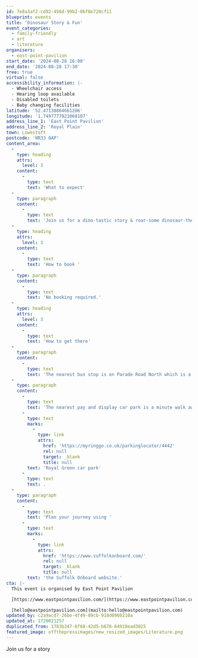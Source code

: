 ```yaml
---
id: 7e8a3af2-cd92-456d-99b2-0bf8e720cf11
blueprint: events
title: 'Dinosaur Story & Fun'
event_categories:
  - family-friendly
  - art
  - literature
organisers:
  - east-point-pavilion
start_date: '2024-08-28 16:00'
end_date: '2024-08-28 17:30'
free: true
virtual: false
accessibility_information: |-
  - Wheelchair access
  - Hearing loop available
  - Disabled toilets
  - Baby changing facilities
latitude: '52.47138864661286'
longitude: '1.7497777921068107'
address_line_1: 'East Point Pavilion'
address_line_2: 'Royal Plain'
town: Lowestoft
postcode: 'NR33 0AP'
content_area:
  -
    type: heading
    attrs:
      level: 3
    content:
      -
        type: text
        text: 'What to expect'
  -
    type: paragraph
    content:
      -
        type: text
        text: 'Join us for a dino-tastic story & roar-some dinosaur-themed activities.'
  -
    type: heading
    attrs:
      level: 3
    content:
      -
        type: text
        text: 'How to book '
  -
    type: paragraph
    content:
      -
        type: text
        text: 'No booking required.'
  -
    type: heading
    attrs:
      level: 3
    content:
      -
        type: text
        text: 'How to get there'
  -
    type: paragraph
    content:
      -
        type: text
        text: 'The nearest bus stop is on Parade Road North which is a three minute walk from East Point Pavilion. There is a selection of buses which connect us to the town centre for example, No X2, X22 and 109.'
  -
    type: paragraph
    content:
      -
        type: text
        text: 'The nearest pay and display car park is a minute walk away at '
      -
        type: text
        marks:
          -
            type: link
            attrs:
              href: 'https://myringgo.co.uk/parkinglocator/4442'
              rel: null
              target: _blank
              title: null
        text: 'Royal Green car park'
      -
        type: text
        text: .
  -
    type: paragraph
    content:
      -
        type: text
        text: 'Plan your journey using '
      -
        type: text
        marks:
          -
            type: link
            attrs:
              href: 'https://www.suffolkonboard.com/'
              rel: null
              target: _blank
              title: null
        text: 'the Suffolk Onboard website.'
cta: |-
  This event is organised by East Point Pavilion

  [https://www.eastpointpavilion.com/](https://www.eastpointpavilion.com/)

  [hello@eastpointpavilion.com](mailto:hello@eastpointpavilion.com)
updated_by: c2a9acd7-26be-4f49-89cb-918d0960210a
updated_at: 1720021257
duplicated_from: 1783b347-6f68-42d5-b676-64918ead3025
featured_image: offthepressimages/new_resized_images/Literature.png
---
```

Join us for a story